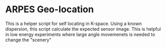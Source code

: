 # ARPES Geo-location

This is a helper script for self locating in K-space.
Using a known dispersion, this script calculate the expected sensor image.
This is helpful in low energy experiments where large angle movemenets is needed to change the "scenery"
